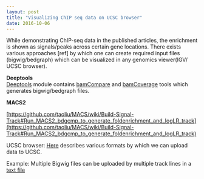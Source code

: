 ```yaml
---
layout: post
title: "Visualizing ChIP seq data on UCSC browser"
date: 2016-10-06
---
```


While demonstrating ChIP-seq data in the published articles, the enrichment is shown as signals/peaks across certain gene locations. There exists various approaches [ref] by which one can create required input files (bigwig/bedgraph) which can be visualized in any genomics viewer(IGV/ UCSC browser).  

**Deeptools**        
[Deeptools](http://deeptools.readthedocs.io/en/latest/index.html) module contains [bamCompare](http://deeptools.readthedocs.io/en/latest/content/tools/bamCoverage.html) and [bamCoverage](http://deeptools.readthedocs.io/en/latest/content/tools/bamCompare.html) tools which generates bigwig/bedgraph files.


**MACS2**   

[https://github.com/taoliu/MACS/wiki/Build-Signal-Track#Run_MACS2_bdgcmp_to_generate_foldenrichment_and_logLR_track](https://github.com/taoliu/MACS/wiki/Build-Signal-Track#Run_MACS2_bdgcmp_to_generate_foldenrichment_and_logLR_track)


UCSC browser:
[Here](https://genome.ucsc.edu/goldenPath/help/hgTracksHelp.html#CustomTracks) describes various formats by which we can upload data to UCSC.

Example: Multiple Bigwig files can be uploaded by multiple track lines in a [text file](https://github.com/ashwini06/ashwini06.github.io/blob/master/test_data/bigWiggers.txt)

